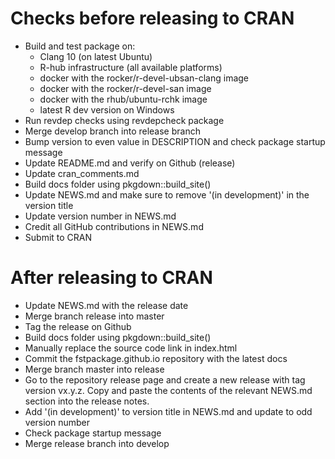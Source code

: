 
# Checks before releasing to CRAN

* Build and test package on:
    - Clang 10 (on latest Ubuntu)
    - R-hub infrastructure (all available platforms)
    - docker with the rocker/r-devel-ubsan-clang image
    - docker with the rocker/r-devel-san image
    - docker with the rhub/ubuntu-rchk image
    - latest R dev version on Windows
* Run revdep checks using revdepcheck package
* Merge develop branch into release branch
* Bump version to even value in DESCRIPTION and check package startup message
* Update README.md and verify on Github (release)
* Update cran_comments.md
* Build docs folder using pkgdown::build_site()
* Update NEWS.md and make sure to remove '(in development)' in the version title
* Update version number in NEWS.md
* Credit all GitHub contributions in NEWS.md
* Submit to CRAN

# After releasing to CRAN

* Update NEWS.md with the release date
* Merge branch release into master
* Tag the release on Github
* Build docs folder using pkgdown::build_site()
* Manually replace the source code link in index.html
* Commit the fstpackage.github.io repository with the latest docs
* Merge branch master into release
* Go to the repository release page and create a new release with tag version vx.y.z.
  Copy and paste the contents of the relevant NEWS.md section into the release notes.
* Add '(in development)' to version title in NEWS.md and update to odd version number
* Check package startup message
* Merge release branch into develop
